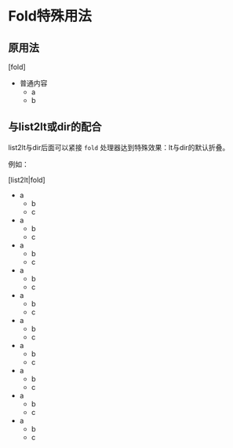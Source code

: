# Fold特殊用法

## 原用法

[fold]

- 普通内容
  - a
  - b

## 与list2lt或dir的配合

list2lt与dir后面可以紧接 `fold` 处理器达到特殊效果：lt与dir的默认折叠。

例如：

[list2lt|fold]

- a
  - b
  - c
- a
  - b
  - c
- a
  - b
  - c
- a
  - b
  - c
- a
  - b
  - c
- a
  - b
  - c
- a
  - b
  - c
- a
  - b
  - c
- a
  - b
  - c
- a
  - b
  - c

